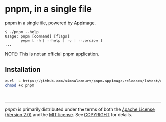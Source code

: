 pnpm, in a single file
========
[pnpm] in a single file, powered by [AppImage].

```console
$ ./pnpm --help
Usage: pnpm [command] [flags]                   
       pnpm [ -h | --help | -v | --version ]
...
```

NOTE: This is not an official pnpm application.

Installation
--------
```bash
curl -L https://github.com/simnalamburt/pnpm.appimage/releases/latest/download/pnpm-x86_64.AppImage -o pnpm
chmod +x pnpm
```

&nbsp;

--------
*pnpm* is primarily distributed under the terms of both the [Apache License
(Version 2.0)] and the [MIT license]. See [COPYRIGHT] for details.

[pnpm]: https://pnpm.io/
[AppImage]: https://appimage.org/
[aws/aws-cli#4947]: https://github.com/aws/aws-cli/issues/4947

[Apache License (Version 2.0)]: LICENSE-APACHE
[MIT license]: LICENSE-MIT
[COPYRIGHT]: COPYRIGHT

